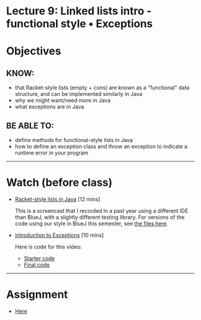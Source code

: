 # Lecture 9: Linked lists intro - functional style • Exceptions

# Objectives

## KNOW:
- that Racket-style lists (empty + cons) are known as a "functional" data structure, and can be implemented similarly in Java
- why we might want/need more in Java
- what exceptions are in Java
  
## BE ABLE TO:
- define methods for functional-style lists in Java
- how to define an exception class and throw an exception to indicate a runtime error in your program

---
# Watch (before class)

- [Racket-style lists in Java](https://mediaspace.berry.edu/media/1_7khm0lne) [12 mins]

   This is a screencast that I recorded in a past year using a different IDE than BlueJ, with a slightly different testing library. For versions of the code using our style in BlueJ this semester, see [the files here](final/).

- [Introduction to Exceptions](https://mediaspace.berry.edu/media/lon-exceptions.mp4/1_z4oi59ep) [10 mins]

    Here is code for this video:
    - [Starter code](../lec091-lon-exceptions/start)
    - [Final code](../lec091-lon-exceptions/final)



---
# Assignment

- [Here](work/hw090.md)


